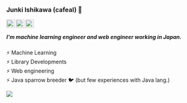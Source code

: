 ### Junki Ishikawa (cafeal) 👋

<div>
<a href="https://twitter.com/cafeal__">
  <img align="left" alt="Twitter" width="22px" src="https://cdn.jsdelivr.net/npm/simple-icons@3.1.0/icons/twitter.svg" />
</a>  

<a href="https://www.linkedin.com/in/junki-ishikawa-418b56155">
  <img align="left" alt="Linkedin" width="22px" src="https://cdn.jsdelivr.net/npm/simple-icons@3.1.0/icons/linkedin.svg" />
</a>  

<a href="https://www.kaggle.com/cafeal">
  <img align="left" alt="Kaggle" width="22px" src="https://cdn.jsdelivr.net/npm/simple-icons@3.1.0/icons/kaggle.svg" />
</a>  
</div>

<br>

##### I'm machine learning engineer and web engineer working in Japan.

⚡ Machine Learning  
⚡ Library Developments  
⚡ Web engineering  
⚡ Java sparrow breeder :bird: (but few experiences with Java lang.)
 

![](https://github-readme-stats.vercel.app/api?username=cafeal&title_color=fff&icon_color=f9f9f9&text_color=9f9f9f&bg_color=151515)
